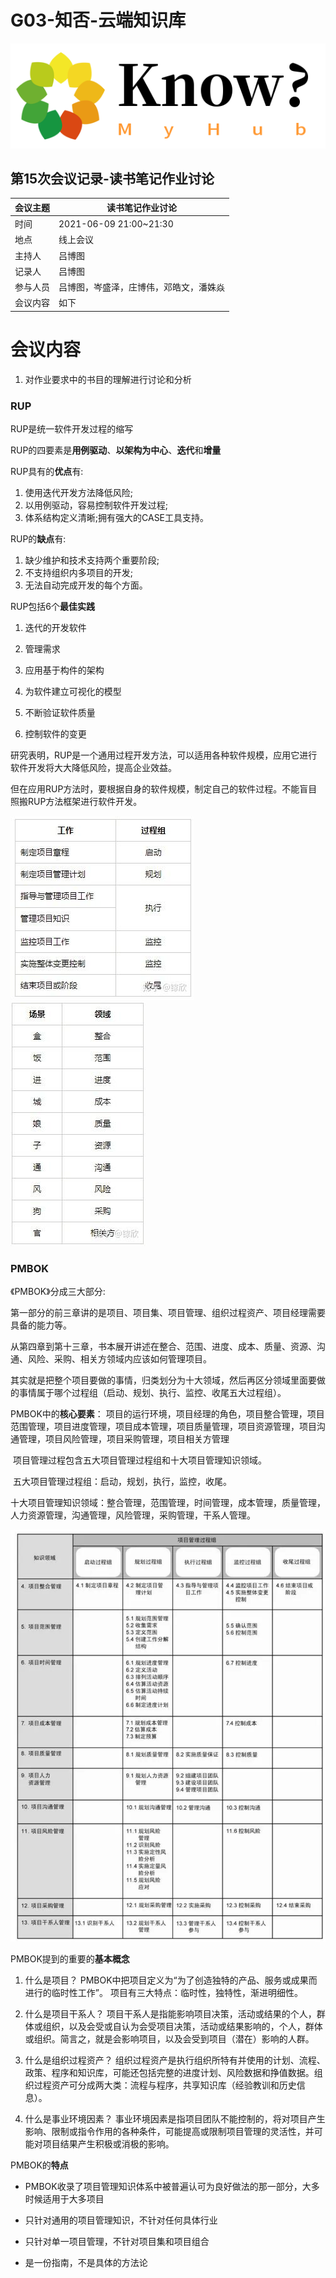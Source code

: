 # G03-知否-云端知识库

![](个人知识库Logo.png)



## 第15次会议记录-读书笔记作业讨论

| 会议主题   | 读书笔记作业讨论 |
| :-------  | ---------------------------- |
| 时间      | 2021-06-09 21:00~21:30 |
| 地点      | 线上会议               |
| 主持人    | 吕博图                 |
| 记录人    | 吕博图                |
| 参与人员  | 吕博图，岑盛泽，庄博伟，邓皓文，潘姝焱 |
| 会议内容  | 如下                         |

# 会议内容

1. 对作业要求中的书目的理解进行讨论和分析

### RUP

RUP是统一软件开发过程的缩写

RUP的四要素是**用例驱动**、**以架构为中心**、**迭代**和**增量**

RUP具有的**优点**有:

1. 使用迭代开发方法降低风险;
2. 以用例驱动，容易控制软件开发过程;
3. 体系结构定义清晰;拥有强大的CASE工具支持。

RUP的**缺点**有:

1. 缺少维护和技术支持两个重要阶段;
2. 不支持组织内多项目的开发;
3. 无法自动完成开发的每个方面。

RUP包括6个**最佳实践**
  1. 迭代的开发软件

  2. 管理需求

  3. 应用基于构件的架构

  4. 为软件建立可视化的模型

  5. 不断验证软件质量

  6. 控制软件的变更

研究表明，RUP是一个通用过程开发方法，可以适用各种软件规模，应用它进行软件开发将大大降低风险，提高企业效益。

但在应用RUP方法时，要根据自身的软件规模，制定自己的软件过程。不能盲目照搬RUP方法框架进行软件开发。

  ![](读书笔记讨论\1.jpg)![](读书笔记讨论\2.jpg)

### PMBOK

   《PMBOK》分成三大部分:

​		第一部分的前三章讲的是项目、项目集、项目管理、组织过程资产、项目经理需要具备的能力等。

​		从第四章到第十三章，书本展开讲述在整合、范围、进度、成本、质量、资源、沟通、风险、采购、相关方领域内应该如何管理项目。

​		其实就是把整个项目要做的事情，归类划分为十大领域，然后再区分领域里面要做的事情属于哪个过程组（启动、规划、执行、监控、收尾五大过程组）。

   PMBOK中的**核心要素**：
   	项目的运行环境，项目经理的角色，项目整合管理，项目范围管理，项目进度管理，项目成本管理，项目质量管理，项目资源管理，项目沟通管理，项目风险管理，项目采购管理，项目相关方管理

​	项目管理过程包含五大项目管理过程组和十大项目管理知识领域。

​	五大项目管理过程组：启动，规划，执行，监控，收尾。

​	十大项目管理知识领域：整合管理，范围管理，时间管理，成本管理，质量管理，人力资源管理，沟通管理，风险管理，采购管理，干系人管理。

![](读书笔记讨论\3.jpg)

PMBOK提到的重要的**基本概念**

1. 什么是项目？
   PMBOK中把项目定义为“为了创造独特的产品、服务或成果而进行的临时性工作”。
   项目有三大特点：临时性，独特性，渐进明细性。

2. 什么是项目干系人？
   项目干系人是指能影响项目决策，活动或结果的个人，群体或组织，以及会受或自认为会受项目决策，活动或结果影响的，个人，群体或组织。简言之，就是会影响项目，以及会受到项目（潜在）影响的人群。

3. 什么是组织过程资产？
   组织过程资产是执行组织所特有并使用的计划、流程、政策、程序和知识库，可能还包括完整的进度计划、风险数据和挣值数据。组织过程资产可分成两大类：流程与程序，共享知识库（经验教训和历史信息）。

4. 什么是事业环境因素？
   事业环境因素是指项目团队不能控制的，将对项目产生影响、限制或指令作用的各种条件，可能提高或限制项目管理的灵活性，并可能对项目结果产生积极或消极的影响。

PMBOK的**特点**

- PMBOK收录了项目管理知识体系中被普遍认可为良好做法的那一部分，大多时候适用于大多项目

- 只针对通用的项目管理知识，不针对任何具体行业

- 只针对单一项目管理，不针对项目集和项目组合

- 是一份指南，不是具体的方法论